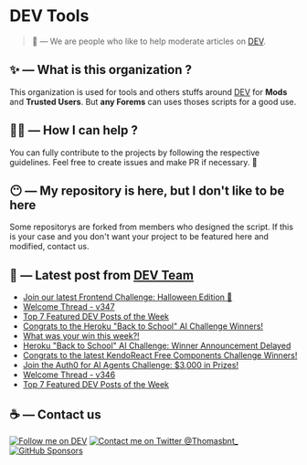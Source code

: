 # DEV Tools

> 🔧 — We are people who like to help moderate articles on [DEV](https://dev.to).

## ✨ — What is this organization ?

This organization is used for tools and others stuffs around [DEV](https://dev.to) for **Mods** and **Trusted Users**. But __any Forems__ can uses thoses scripts for a good use.


## 💪🏼 — How I can help ?

You can fully contribute to the projects by following the respective guidelines. Feel free to create issues and make PR if necessary. 🎉

## 😶 — My repository is here, but I don't like to be here

Some repositorys are forked from members who designed the script. If this is your case and you don't want your project to be featured here and modified, contact us.

## 📝 — Latest post from [DEV Team](https://dev.to/devteam)

<!-- BLOG-POST-LIST:START -->
- [Join our latest Frontend Challenge: Halloween Edition 🦇](https://dev.to/devteam/join-our-latest-frontend-challenge-halloween-edition-55oi)
- [Welcome Thread - v347](https://dev.to/devteam/welcome-thread-v347-2ica)
- [Top 7 Featured DEV Posts of the Week](https://dev.to/devteam/top-7-featured-dev-posts-of-the-week-53an)
- [Congrats to the Heroku &quot;Back to School&quot; AI Challenge Winners!](https://dev.to/devteam/congrats-to-the-heroku-back-to-school-ai-challenge-winners-303h)
- [What was your win this week?!](https://dev.to/devteam/what-was-your-win-this-week-2e64)
- [Heroku &quot;Back to School&quot; AI Challenge: Winner Announcement Delayed](https://dev.to/devteam/heroku-back-to-school-ai-challenge-winner-announcement-delayed-1h4b)
- [Congrats to the latest KendoReact Free Components Challenge Winners!](https://dev.to/devteam/congrats-to-the-latest-kendoreact-free-components-challenge-winners-2b11)
- [Join the Auth0 for AI Agents Challenge: $3,000 in Prizes!](https://dev.to/devteam/join-the-auth0-for-ai-agents-challenge-3000-in-prizes-11gi)
- [Welcome Thread - v346](https://dev.to/devteam/welcome-thread-v346-1bm8)
- [Top 7 Featured DEV Posts of the Week](https://dev.to/devteam/top-7-featured-dev-posts-of-the-week-cen)
<!-- BLOG-POST-LIST:END -->


## ☕ — Contact us

[![Follow me on DEV](https://img.shields.io/badge/dev.to-%2308090A.svg?&style=for-the-badge&logo=dev.to&logoColor=white&alt=devto)](https://dev.to/thomasbnt)
[![Contact me on Twitter @Thomasbnt_](https://img.shields.io/badge/Contact%20me%20on%20Twitter-%231DA1F2.svg?&style=for-the-badge&logo=twitter&logoColor=white&alt=twitter)](https://twitter.com/messages/1142357270-1142357270?text=Hello,%20I%20contact%20you%20from%20devtotools%20&recipient_id=1142357270) [![GitHub Sponsors](https://img.shields.io/badge/Sponsor%20me-%23EA54AE.svg?&style=for-the-badge&logo=github-sponsors&logoColor=white)](https://github.com/sponsors/thomasbnt)


